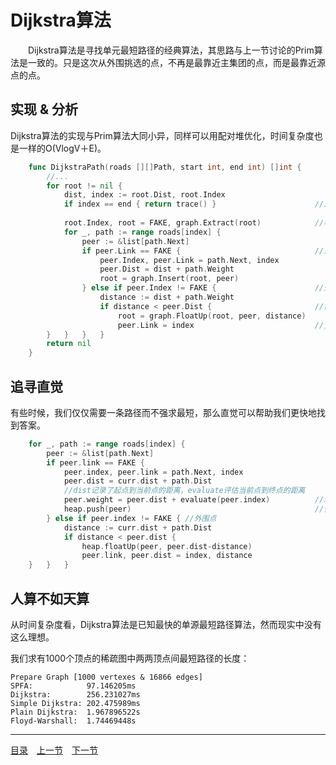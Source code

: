 # Dijkstra算法
　　Dijkstra算法是寻找单元最短路径的经典算法，其思路与上一节讨论的Prim算法是一致的。只是这次从外围挑选的点，不再是最靠近主集团的点，而是最靠近源点的点。

## 实现 & 分析
Dijkstra算法的实现与Prim算法大同小异，同样可以用配对堆优化，时间复杂度也是一样的O(VlogV＋E)。
```go
    func DijkstraPath(roads [][]Path, start int, end int) []int {
        //...
        for root != nil {
            dist, index := root.Dist, root.Index
            if index == end { return trace() }                      //返回最短路径
            
            root.Index, root = FAKE, graph.Extract(root)            //移出外围，纳入主集团
            for _, path := range roads[index] {
                peer := &list[path.Next]
                if peer.Link == FAKE {                              //未涉及点，纳入外围
                    peer.Index, peer.Link = path.Next, index
                    peer.Dist = dist + path.Weight
                    root = graph.Insert(root, peer)
                } else if peer.Index != FAKE {                      //外围点
                    distance := dist + path.Weight
                    if distance < peer.Dist {                       //需要调整
                        root = graph.FloatUp(root, peer, distance)
                        peer.Link = index                           //更新最近邻
        }   }   }   }
        return nil
    }
```

## 追寻直觉
有些时候，我们仅仅需要一条路径而不强求最短，那么直觉可以帮助我们更快地找到答案。
```go
    for _, path := range roads[index] {
        peer := &list[path.Next]
        if peer.link == FAKE {
            peer.index, peer.link = path.Next, index
            peer.dist = curr.dist + path.Dist
            //dist记录了起点到当前点的距离，evaluate评估当前点到终点的距离
            peer.weight = peer.dist + evaluate(peer.index)          //理性+直觉
            heap.push(peer)                                         //作为选择标准
        } else if peer.index != FAKE { //外围点
            distance := curr.dist + path.Dist
            if distance < peer.dist {
                heap.floatUp(peer, peer.dist-distance)
                peer.link, peer.dist = index, distance
    }   }   }
```

## 人算不如天算
从时间复杂度看，Dijkstra算法是已知最快的单源最短路径算法，然而现实中没有这么理想。

我们求有1000个顶点的稀疏图中两两顶点间最短路径的长度：

    Prepare Graph [1000 vertexes & 16866 edges]
    SPFA:            97.146205ms
    Dijkstra:        256.231027ms
    Simple Dijkstra: 202.475989ms
    Plain Dijkstra:  1.967896522s
    Floyd-Warshall:  1.74469448s

---
[目录](../index.md)　[上一节](07-B.md)　[下一节](07-D.md)
